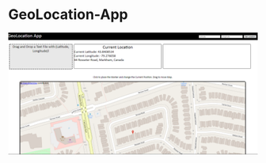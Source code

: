 # GeoLocation-App

![alt text](https://github.com/tonyshaocs/GeoLocation-App/blob/master/Example2.png)
